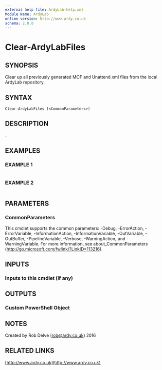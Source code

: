 ```yaml
---
external help file: ArdyLab-help.xml
Module Name: ArdyLab
online version: http://www.ardy.co.uk
schema: 2.0.0
---
```


# Clear-ArdyLabFiles

## SYNOPSIS
Clear up all previously generated MOF and Unattend.xml files from the local ArdyLab repository.

## SYNTAX

```
Clear-ArdyLabFiles [<CommonParameters>]
```

## DESCRIPTION
..

## EXAMPLES

### EXAMPLE 1
```

```

### EXAMPLE 2
```

```

## PARAMETERS

### CommonParameters
This cmdlet supports the common parameters: -Debug, -ErrorAction, -ErrorVariable, -InformationAction, -InformationVariable, -OutVariable, -OutBuffer, -PipelineVariable, -Verbose, -WarningAction, and -WarningVariable.
For more information, see about_CommonParameters (http://go.microsoft.com/fwlink/?LinkID=113216).

## INPUTS

### Inputs to this cmdlet (if any)

## OUTPUTS

### Custom PowerShell Object

## NOTES
Created by Rob Delve (rob@ardy.co.uk) 2016

## RELATED LINKS

[http://www.ardy.co.uk](http://www.ardy.co.uk)

